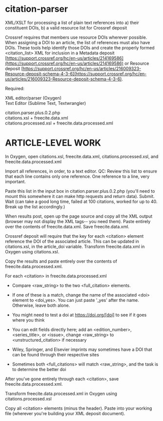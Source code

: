 # citation-parser
XML/XSLT for processing a list of plain text references into a) their constituent DOIs, b) a valid resource list for Crossref deposit

Crossref requires that members use resource DOIs wherever possible. When assigning a DOI to an article, the list of references must also have DOIs. These tools help identify those DOIs and create the properly formed \<citation\_list\> XML for inclusion in a Metadata deposit [https://support.crossref.org/hc/en-us/articles/214169586](https://support.crossref.org/hc/en-us/articles/214169586) or Resource deposit [https://support.crossref.org/hc/en-us/articles/216009323-Resource-deposit-schema-4-3-6](https://support.crossref.org/hc/en-us/articles/216009323-Resource-deposit-schema-4-3-6).

Required:

  XML editor/parser (Oxygen)  
  Text Editor (Sublime Text, Textwrangler)

  citation.parser.plus.0.2.php  
  citations.xsl + freecite.data.xml  
  citations.processed.xsl + freecite.data.processed.xml

# ARTICLE-LEVEL WORK

In Oxygen, open citations.xsl, freecite.data.xml, citations.processed.xsl, and freecite.data.processed.xml

Import all references, in order, to a text editor. QC: Review this list to ensure that each line contains only one reference. One reference to a line, very important.

Paste this list in the input box in citation.parser.plus.0.2.php (you'll need to mount this somewhere it can make http requests and return data). Submit. Wait (can take a good long time, failed at 100 citations, worked for up to 40. Break up the list accordingly.)

When results post, open up the page source and copy all the XML output (browser may not display the XML tags-- you need them). Paste entirely over the contents of freecite.data.xml. Save freecite.data.xml.

Crossref deposit will require that the key for each \<citation\> element reference the DOI of the associated article. This can be updated in citations.xsl, in the article\_doi variable. Transform freecite.data.xml in Oxygen using citations.xsl.

Copy the results and paste entirely over the contents of freecite.data.processed.xml.

For each \<citation\> in freecite.data.processed.xml

- Compare \<raw_string\> to the two \<full_citation\> elements.

- If one of these is a match, change the name of the associated \<doi\> element to \<doi_yes\>. You can just paste '_yes' after the name. Otherwise, leave both alone.

- You might need to test a doi at https://doi.org/[doi] to see if it goes where you think

- You can edit fields directly here; add an \<edition_number\>, \<series_title\>, or \<issue\>, change \<raw_string\> to \<unstructured_citation\> if necessary

- Wiley, Springer, and Elsevier imprints may sometimes have a DOI that can be found through their respective sites

- Sometimes both \<full_citations\> will match \<raw_string\>, and the task is to determine the better doi

After you've gone entirely through each \<citation\>, save freecite.data.processed.xml.

Transform freecite.data.processed.xml in Oxygen using citations.processed.xsl

Copy all \<citation\> elements (minus the header). Paste into your working file (wherever you're building your XML deposit document).
